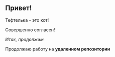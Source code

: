 ## Привет!

Тефтелька - это кот!

Совершенно согласен!

_Итак, продолжим_

Продолжаю работу на **удаленном репозитории**
